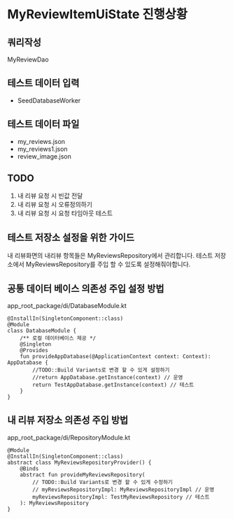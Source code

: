 # MyReviewItemUiState 진행상황

## 쿼리작성
MyReviewDao

## 테스트 데이터 입력
- SeedDatabaseWorker

## 테스트 데이터 파일
- my_reviews.json
- my_reviews1.json
- review_image.json

## TODO
1. 내 리뷰 요청 시 빈값 전달
2. 내 리뷰 요청 시 오류정의하기
3. 내 리뷰 요청 시 요청 타임아웃 테스트

## 테스트 저장소 설정을 위한 가이드
내 리뷰화면의 내리뷰 항목들은 MyReviewsRepository에서 관리합니다.
테스트 저장소에서 MyReviewsRepository를 주입 할 수 있도록 설정해줘야합니다.

## 공통 데이터 베이스 의존성 주입 설정 방법
app_root_package/di/DatabaseModule.kt
```
@InstallIn(SingletonComponent::class)
@Module
class DatabaseModule {
    /** 로컬 데이터베이스 제공 */
    @Singleton
    @Provides
    fun provideAppDatabase(@ApplicationContext context: Context): AppDatabase {
        //TODO::Build Variants로 변경 할 수 있게 설정하기
        //return AppDatabase.getInstance(context) // 운영
        return TestAppDatabase.getInstance(context) // 테스트
    }
}
```
## 내 리뷰 저장소 의존성 주입 방법
app_root_package/di/RepositoryModule.kt
```
@Module
@InstallIn(SingletonComponent::class)
abstract class MyReviewsRepositoryProvider() {
    @Binds
    abstract fun provideMyReviewsRepository(
        // TODO::Build Variants로 변경 할 수 있게 수정하기 
        // myReviewsRepositoryImpl: MyReviewsRepositoryImpl // 운영 
        myReviewsRepositoryImpl: TestMyReviewsRepository // 테스트
    ): MyReviewsRepository
}
```